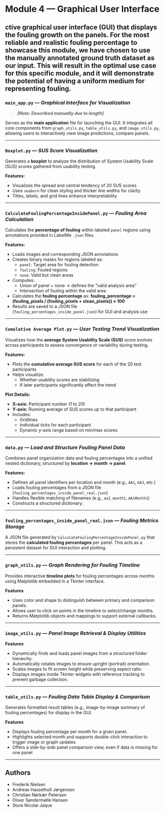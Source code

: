 #  Module 4 — Graphical User Interface

ctive graphical user interface (GUI) that displays
the fouling growth on the panels. For the most reliable and realistic fouling percentage
to showcase this module, we have chosen to use the manually annotated ground truth
dataset as our input. This will result in the optimal use case for this specific module, and it
will demonstrate the potential of having a uniform medium for representing fouling.
---

### `main_app.py` — _Graphical Interface for Visualization_  
> _**[Note: Described manually due to length]**_

Serves as the **main application** file for launching the GUI. It integrates all core components from `graph_utils.py`, `table_utils.py`, and `image_utils.py`, allowing users to interactively view image predictions, compare panels.

---

### `Boxplot.py` — _SUS Score Visualization_

Generates a **boxplot** to analyze the distribution of System Usability Scale (SUS) scores gathered from usability testing.

**Features:**
- Visualizes the spread and central tendency of 20 SUS scores
- Uses `seaborn` for clean styling and thicker line widths for clarity
- Titles, labels, and grid lines enhance interpretability

---


### `CalculateFoulingPercentageInsidePanel.py` — _Fouling Area Calculation_

Calculates the **percentage of fouling** within labeled `panel` regions using annotations provided in LabelMe `.json` files.

**Features:**
- Loads images and corresponding JSON annotations
- Creates binary masks for regions labeled as:
  - `panel`: Target area for fouling detection
  - `fouling`: Fouled regions
  - `none`: Valid but clean areas
- Computes:
  - Union of panel + none → defines the "valid analysis area"
  - Intersection of fouling within the valid area
- Calculates the **fouling percentage** as:
**fouling_percentage = (fouling_pixels / (fouling_pixels + clean_pixels)) × 100**
- Results are saved to a JSON file (`fouling_percentages_inside_panel.json`) for GUI and analysis use
---

### `Cumulative Average Plot.py` — _User Testing Trend Visualization_

Visualizes how the **average System Usability Scale (SUS)** score evolves across participants to assess convergence or variability during testing.

**Features:**
- Plots the **cumulative average SUS score** for each of the 20 test participants
- Helps visualize:
  - Whether usability scores are stabilizing
  - If later participants significantly affect the trend

**Plot Details:**
- **X-axis:** Participant number (1 to 20)
- **Y-axis:** Running average of SUS scores up to that participant
- Includes:
  - Gridlines
  - Individual ticks for each participant
  - Dynamic y-axis range based on min/max scores

---

### `data.py` — _Load and Structure Fouling Panel Data_

Combines panel organization data and fouling percentages into a unified nested dictionary, structured by **location → month → panel**.

**Features:**
- Defines all panel identifiers per location and month (e.g., `AA1`, `KA3`, etc.)
- Loads fouling percentages from a JSON file (`fouling_percentages_inside_panel_real.json`)
- Handles flexible matching of filenames (e.g., `aa1_month1`, `AA1Month1`)
- Constructs a structured dictionary:

---

### `fouling_percentages_inside_panel_real.json` — _Fouling Metrics Storage_

A JSON file generated by `CalculateFoulingPercentageInsidePanel.py` that stores the **calculated fouling percentages** per panel. This acts as a persistent dataset for GUI interaction and plotting.

---

### `graph_utils.py` — _Graph Rendering for Fouling Timeline_

Provides interactive **timeline plots** for fouling percentages across months using Matplotlib embedded in a Tkinter interface.

**Features**
- Uses color and shape to distinguish between primary and comparison panels.
- Allows user to click on points in the timeline to select/change months.
- Returns Matplotlib objects and mappings to support external callbacks.

---

### `image_utils.py` — _Panel Image Retrieval & Display Utilities_

**Features** 
- Dynamically finds and loads panel images from a structured folder hierarchy.
- Automatically rotates images to ensure upright (portrait) orientation.
- Scales images to fit screen height while preserving aspect ratio.
- Displays images inside Tkinter widgets with reference tracking to prevent garbage collection.

---

### `table_utils.py` — _Fouling Data Table Display & Comparison_

Generates formatted result tables (e.g., image-by-image summary of fouling percentages) for display in the GUI.

**Features**
- Displays fouling percentage per month for a given panel.
- Highlights selected month and supports double-click interaction to trigger image or graph updates
- Offers a side-by-side panel comparison view, even if data is missing for one panel

---

## Authors

- Frederik Nielsen  
- Andreas Hasselholt Jørgensen
- Christian Nørkær Petersen
- Oliver Søndermølle Hansen
- Sture Nicolai Jaque
